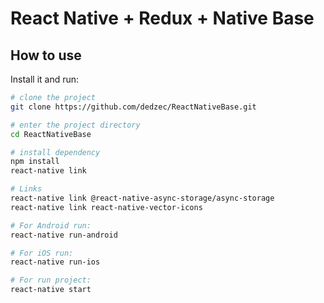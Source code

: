 # React Native + Redux +  Native Base

## How to use

Install it and run:

```sh
# clone the project
git clone https://github.com/dedzec/ReactNativeBase.git

# enter the project directory
cd ReactNativeBase

# install dependency
npm install
react-native link

# Links
react-native link @react-native-async-storage/async-storage
react-native link react-native-vector-icons

# For Android run:
react-native run-android

# For iOS run:
react-native run-ios

# For run project:
react-native start
```
